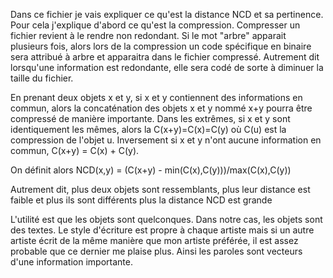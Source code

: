 Dans ce fichier je vais expliquer ce qu'est la distance NCD et sa pertinence. Pour cela j'explique d'abord ce qu'est la compression. Compresser un fichier revient à le rendre non redondant. Si le mot "arbre" apparait plusieurs fois, alors lors de la compression un code spécifique en binaire sera attribué à arbre et apparaitra dans le fichier compressé. Autrement dit lorsqu'une information est redondante, elle sera codé de sorte à diminuer la taille du fichier.

En prenant deux objets x et y, si x et y contiennent des informations en commun, alors la concaténation des objets x et y nommé x+y pourra être compressé de manière importante. Dans les extrêmes, si x et y sont identiquement les mêmes, alors la C(x+y)=C(x)=C(y) où C(u) est la compression de l'objet u. Inversement si x et y n'ont aucune information en commun, C(x+y) = C(x) + C(y).

On définit alors NCD(x,y) = (C(x+y) - min(C(x),C(y)))/max(C(x),C(y))

Autrement dit, plus deux objets sont ressemblants, plus leur distance est faible et plus ils sont différents plus la distance NCD est grande

L'utilité est que les objets sont quelconques. Dans notre cas, les objets sont des textes. Le style d'écriture est propre à chaque artiste mais si un autre artiste écrit de la même manière que mon artiste préférée, il est assez probable que ce dernier me plaise plus. Ainsi les paroles sont vecteurs d'une information importante.